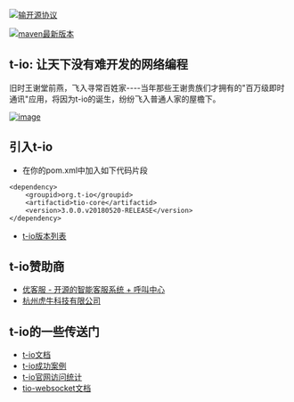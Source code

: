 [![输开源协议](https://img.shields.io/badge/License-Apache--2.0-brightgreen.svg "Apache")](https://www.apache.org/licenses/LICENSE-2.0)

[![maven最新版本](https://maven-badges.herokuapp.com/maven-central/org.t-io/tio-core/badge.svg "maven最新版本")](https://maven-badges.herokuapp.com/maven-central/org.t-io/tio-core)

## **t-io: 让天下没有难开发的网络编程**
 旧时王谢堂前燕，飞入寻常百姓家----当年那些王谢贵族们才拥有的"百万级即时通讯"应用，将因为t-io的诞生，纷纷飞入普通人家的屋檐下。

 [![image](https://gitee.com/tywo45/t-io/raw/master/docs/logo/preview.png)](http://t-io.org/doc/index.html)

## **引入t-io**
- 在你的pom.xml中加入如下代码片段
```
<dependency>
    <groupid>org.t-io</groupid>
    <artifactid>tio-core</artifactid>
    <version>3.0.0.v20180520-RELEASE</version>
</dependency>
```
- [t-io版本列表](https://oss.sonatype.org/content/groups/public/org/t-io/tio-core/ "t-io版本列表")

## **t-io赞助商**

- [优客服 - 开源的智能客服系统 + 呼叫中心](https://t-io.org/api/ad/1.php "优客服 - 开源的智能客服系统 + 呼叫中心")
- [杭州虎牛科技有限公司](https://t-io.org/api/ad/2.php "杭州虎牛科技有限公司")

## **t-io的一些传送门**

- [t-io文档](https://t-io.org/blog/index.html "t-io文档")
- [t-io成功案例](https://t-io.org/case/index.html "t-io成功案例")
- [t-io官网访问统计](https://t-io.org/stat/index.html "t-io官网访问统计")
- [tio-websocket文档](https://t-io.org/blog/index.html?p=%2Fblog%2Ftio%2Fws%2Fshowcase.html "tio-websocket文档")

